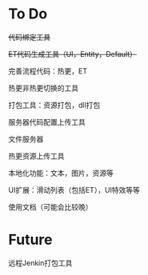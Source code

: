 # To Do

~~代码绑定工具~~

~~ET代码生成工具（UI，Entity，Default）~~

完善流程代码：热更，ET

热更非热更切换的工具

打包工具：资源打包，dll打包

服务器代码配置上传工具

文件服务器

热更资源上传工具

本地化功能：文本，图片，资源等

UI扩展：滑动列表（包括ET），UI特效等等

使用文档（可能会比较晚）

#
# Future

远程Jenkin打包工具


